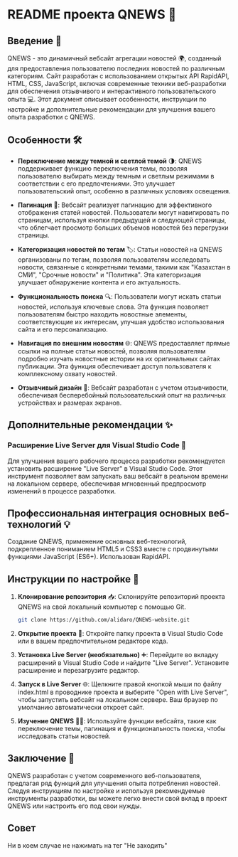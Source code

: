 # README проекта QNEWS 📰

## Введение 🌟

QNEWS - это динамичный вебсайт агрегации новостей 🌍, созданный для предоставления пользователю последних новостей по различным категориям. Сайт разработан с использованием открытых API RapidAPI, HTML, CSS, JavaScript, включая современные техники веб-разработки для обеспечения отзывчивого и интерактивного пользовательского опыта 💻. Этот документ описывает особенности, инструкции по настройке и дополнительные рекомендации для улучшения вашего опыта разработки с QNEWS.

## Особенности 🛠

- **Переключение между темной и светлой темой** 🌗: QNEWS поддерживает функцию переключения темы, позволяя пользователю выбирать между темным и светлым режимами в соответствии с его предпочтениями. Это улучшает пользовательский опыт, особенно в различных условиях освещения.

- **Пагинация** 📄: Вебсайт реализует пагинацию для эффективного отображения статей новостей. Пользователи могут навигировать по страницам, используя кнопки предыдущей и следующей страницы, что облегчает просмотр больших объемов новостей без перегрузки страницы.

- **Категоризация новостей по тегам** 🏷: Статьи новостей на QNEWS организованы по тегам, позволяя пользователям исследовать новости, связанные с конкретными темами, такими как "Казахстан в СМИ", "Срочные новости" и "Политика". Эта категоризация улучшает обнаружение контента и его актуальность.

- **Функциональность поиска** 🔍: Пользователи могут искать статьи новостей, используя ключевые слова. Эта функция позволяет пользователям быстро находить новостные элементы, соответствующие их интересам, улучшая удобство использования сайта и его персонализацию.

- **Навигация по внешним новостям** 🌐: QNEWS предоставляет прямые ссылки на полные статьи новостей, позволяя пользователям подробно изучать новостные истории на их оригинальных сайтах публикации. Эта функция обеспечивает доступ пользователя к комплексному охвату новостей.

- **Отзывчивый дизайн** 📱: Вебсайт разработан с учетом отзывчивости, обеспечивая бесперебойный пользовательский опыт на различных устройствах и размерах экранов.

## Дополнительные рекомендации ✨

### Расширение Live Server для Visual Studio Code 🚀

Для улучшения вашего рабочего процесса разработки рекомендуется установить расширение "Live Server" в Visual Studio Code. Этот инструмент позволяет вам запускать ваш вебсайт в реальном времени на локальном сервере, обеспечивая мгновенный предпросмотр изменений в процессе разработки.

## Профессиональная интеграция основных веб-технологий 💡

Создание QNEWS, применение основных веб-технологий, подкрепленное пониманием HTML5 и CSS3 вместе с продвинутыми функциями JavaScript (ES6+). Использован RapidAPI.

## Инструкции по настройке 🔧

1. **Клонирование репозитория** 📥: Склонируйте репозиторий проекта QNEWS на свой локальный компьютер с помощью Git.
    ```bash
    git clone https://github.com/alidaro/QNEWS-website.git
    ```
2. **Открытие проекта** 📂: Откройте папку проекта в Visual Studio Code или в вашем предпочтительном редакторе кода.

3. **Установка Live Server (необязательно)** ➕: Перейдите во вкладку расширений в Visual Studio Code и найдите "Live Server". Установите расширение и перезагрузите редактор.

4. **Запуск в Live Server** 🌐: Щелкните правой кнопкой мыши по файлу index.html в проводнике проекта и выберите "Open with Live Server", чтобы запустить вебсайт на локальном сервере. Ваш браузер по умолчанию автоматически откроет сайт.

5. **Изучение QNEWS** 🕵️‍♂️: Используйте функции вебсайта, такие как переключение темы, пагинация и функциональность поиска, чтобы исследовать статьи новостей.

## Заключение 🎉

QNEWS разработан с учетом современного веб-пользователя, предлагая ряд функций для улучшения опыта потребления новостей. Следуя инструкциям по настройке и используя рекомендуемые инструменты разработки, вы можете легко внести свой вклад в проект QNEWS или настроить его под свои нужды.

## Совет
Ни в коем случае не нажимать на тег "Не заходить"
